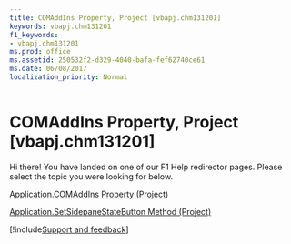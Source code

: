 ```yaml
---
title: COMAddIns Property, Project [vbapj.chm131201]
keywords: vbapj.chm131201
f1_keywords:
- vbapj.chm131201
ms.prod: office
ms.assetid: 250532f2-d329-4040-bafa-fef62740ce61
ms.date: 06/08/2017
localization_priority: Normal
---
```



# COMAddIns Property, Project [vbapj.chm131201]

Hi there! You have landed on one of our F1 Help redirector pages. Please select the topic you were looking for below.

[Application.COMAddIns Property (Project)](http://msdn.microsoft.com/library/32bf64b2-4fee-cc9f-210e-4a463d04a900%28Office.15%29.aspx)

[Application.SetSidepaneStateButton Method (Project)](http://msdn.microsoft.com/library/21603c44-d9f3-96b6-ee42-df17eb58287a%28Office.15%29.aspx)

[!include[Support and feedback](~/includes/feedback-boilerplate.md)]